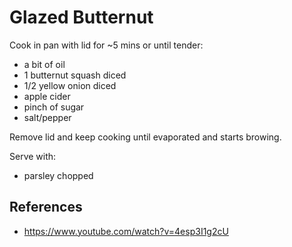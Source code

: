 # Glazed Butternut

Cook in pan with lid for ~5 mins or until tender:

- a bit of oil
- 1 butternut squash diced
- 1/2 yellow onion diced
- apple cider
- pinch of sugar
- salt/pepper

Remove lid and keep cooking until evaporated and starts browing.

Serve with:

- parsley chopped

## References

- https://www.youtube.com/watch?v=4esp3I1g2cU
